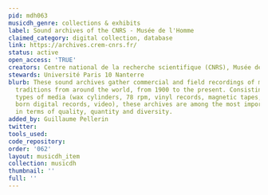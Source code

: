 ```yaml
---
pid: mdh063
musicdh_genre: collections & exhibits
label: Sound archives of the CNRS - Musée de l'Homme
claimed_category: digital collection, database
link: https://archives.crem-cnrs.fr/
status: active
open_access: 'TRUE'
creators: Centre national de la recherche scientifique (CNRS), Musée de l'Homme
stewards: Université Paris 10 Nanterre
blurb: These sound archives gather commercial and field recordings of music and oral
  traditions from around the world, from 1900 to the present. Consisting of diverse
  types of media (wax cylinders, 78 rpm, vinyl records, magnetic tapes, audio CDs,
  born digital records, video), these archives are among the most important in Europe
  in terms of quality, quantity and diversity.
added_by: Guillaume Pellerin
twitter: 
tools_used: 
code_repository: 
order: '062'
layout: musicdh_item
collection: musicdh
thumbnail: ''
full: ''
---
```

